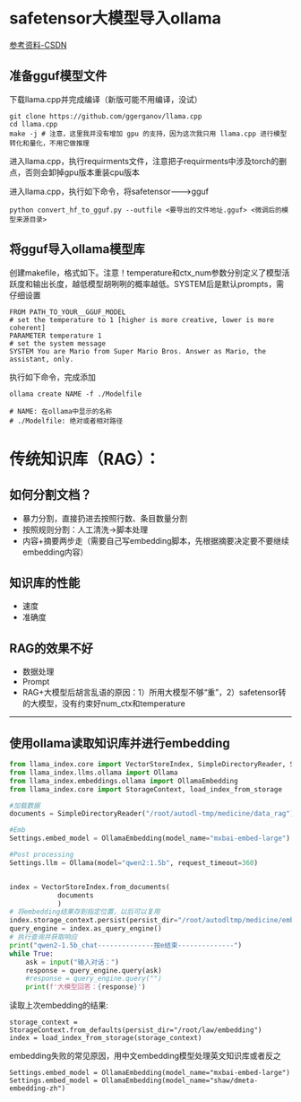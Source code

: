 # safetensor大模型导入ollama
[参考资料-CSDN](https://blog.csdn.net/m0_73365120/article/details/141901884)
## 准备gguf模型文件
下载llama.cpp并完成编译（新版可能不用编译，没试）
```
git clone https://github.com/ggerganov/llama.cpp
cd llama.cpp
make -j # 注意，这里我并没有增加 gpu 的支持，因为这次我只用 llama.cpp 进行模型转化和量化，不用它做推理
```
进入llama.cpp，执行requirments文件，注意把子requirments中涉及torch的删点，否则会卸掉gpu版本重装cpu版本

进入llama.cpp，执行如下命令，将safetensor--->gguf
```
python convert_hf_to_gguf.py --outfile <要导出的文件地址.gguf> <微调后的模型来源目录>
```
## 将gguf导入ollama模型库
创建makefile，格式如下。注意！temperature和ctx_num参数分别定义了模型活跃度和输出长度，越低模型胡咧咧的概率越低。SYSTEM后是默认prompts，需仔细设置
```
FROM PATH_TO_YOUR__GGUF_MODEL
# set the temperature to 1 [higher is more creative, lower is more coherent]
PARAMETER temperature 1
# set the system message
SYSTEM You are Mario from Super Mario Bros. Answer as Mario, the assistant, only.
```
执行如下命令，完成添加
```
ollama create NAME -f ./Modelfile

# NAME: 在ollama中显⽰的名称
# ./Modelfile: 绝对或者相对路径
```


# 传统知识库（RAG）：
## 如何分割文档？
- 暴力分割，直接扔进去按照行数、条目数量分割
- 按照规则分割：人工清洗->脚本处理
- 内容+摘要两步走（需要自己写embedding脚本，先根据摘要决定要不要继续embedding内容）
## 知识库的性能
- 速度
- 准确度
## RAG的效果不好
- 数据处理
- Prompt
- RAG+大模型后胡言乱语的原因：1）所用大模型不够“重”，2）safetensor转的大模型，没有约束好num_ctx和temperature
--------------------- 
## 使用ollama读取知识库并进行embedding

``` python
from llama_index.core import VectorStoreIndex, SimpleDirectoryReader, Settings
from llama_index.llms.ollama import Ollama
from llama_index.embeddings.ollama import OllamaEmbedding
from llama_index.core import StorageContext, load_index_from_storage

#加载数据
documents = SimpleDirectoryReader("/root/autodl-tmp/medicine/data_rag").load_data()

#Emb
Settings.embed_model = OllamaEmbedding(model_name="mxbai-embed-large")

#Post processing
Settings.llm = Ollama(model="qwen2:1.5b", request_timeout=360)


index = VectorStoreIndex.from_documents(
            documents
            )
# 将embedding结果存到指定位置，以后可以复用
index.storage_context.persist(persist_dir="/root/autodltmp/medicine/embedding")
query_engine = index.as_query_engine()
# 执行查询并获取响应
print("qwen2-1.5b_chat--------------按e结束--------------")
while True:
    ask = input("输入对话：")
    response = query_engine.query(ask)
    #response = query_engine.query("")
    print(f'大模型回答：{response}')
```
读取上次embedding的结果:
```
storage_context = StorageContext.from_defaults(persist_dir="/root/law/embedding")
index = load_index_from_storage(storage_context)
```
embedding失败的常见原因，用中文embedding模型处理英文知识库或者反之
```
Settings.embed_model = OllamaEmbedding(model_name="mxbai-embed-large")
Settings.embed_model = OllamaEmbedding(model_name="shaw/dmeta-embedding-zh")
```
